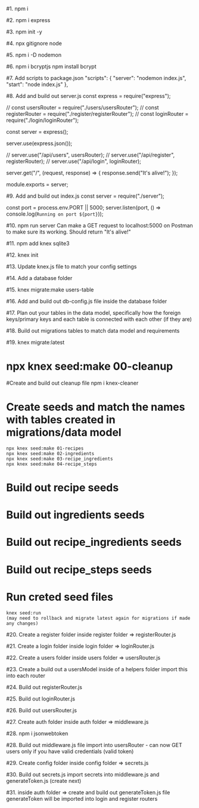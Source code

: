 #1. npm i

#2. npm i express

#3. npm init -y

<!-- gives you package.json -->

#4. npx gitignore node

#5. npm i -D nodemon

 <!-- installs nodemon as dev dependency -->

#6. npm i bcryptjs
npm install bcrypt

#7. Add scripts to package.json
"scripts": {
"server": "nodemon index.js",
"start": "node index.js"
},

#8. Add and build out server.js
const express = require("express");

// const usersRouter = require("./users/usersRouter");
// const registerRouter = require("./register/registerRouter");
// const loginRouter = require("./login/loginRouter");

const server = express();

server.use(express.json());

// server.use("/api/users", usersRouter);
// server.use("/api/register", registerRouter);
// server.use("/api/login", loginRouter);

server.get("/", (request, response) => {
response.send("It's alive!");
});

module.exports = server;

#9. Add and build out index.js
const server = require("./server");

const port = process.env.PORT || 5000;
server.listen(port, () => console.log(`Running on port ${port}`));

#10. npm run server
Can make a GET request to localhost:5000 on Postman to make sure its working. Should return "It's alive!"

#11. npm add knex sqlite3

#12. knex init

 <!-- creates knexfile.js-->

#13. Update knex.js file to match your config settings

#14. Add a database folder

#15. knex migrate:make users-table

 <!-- this makes a migrations folder inside the database folder, as well as a file named users-table where you will create the table migrations inside -->

#16. Add and build out db-config.js file inside the database folder

#17. Plan out your tables in the data model, specifically how the foreign keys/primary keys and each table is connected with each other (if they are)

#18. Build out migrations tables to match data model and requirements

#19. knex migrate:latest

 <!-- will make sure migrations are up to date as well as create a recipes.db3 file
if need to make changes to migrations, knex migrate:rollback then migrate latest again to update -->

<!-- IF CREATING SEEDS - NOTE THESE STEPS WERE NOT TAKEN TO COMPLETE PROJECT MVP. These example steps were taken from a previous project -->

# npx knex seed:make 00-cleanup

#Create and build out cleanup file
npm i knex-cleaner

# Create seeds and match the names with tables created in migrations/data model

    npx knex seed:make 01-recipes
    npx knex seed:make 02-ingredients
    npx knex seed:make 03-recipe_ingredients
    npx knex seed:make 04-recipe_steps

# Build out recipe seeds <!-- Make sure the seed data aligns with what you created in migrations table and data model-->

# Build out ingredients seeds

# Build out recipe_ingredients seeds

# Build out recipe_steps seeds

# Run creted seed files

    knex seed:run
    (may need to rollback and migrate latest again for migrations if made any changes)

<!-- CREATING HELPERS AND ROUTERS -->

#20. Create a register folder
inside register folder => registerRouter.js

#21. Create a login folder
inside login folder => loginRouter.js

#22. Create a users folder
inside users folder => usersRouter.js

<!-- Note that since theres only one database migration ("users") that we will be referencing for each router, the helpers will go in one individual file. If referencing "register", "login", and "users" tables instead, would add to each respective folder (registerHelpers.js, loginHelpers.js, usersHelpers.js etc.)-->

#23. Create a build out a usersModel inside of a helpers folder
import this into each router

#24. Build out registerRouter.js

#25. Build out loginRouter.js

#26. Build out usersRouter.js

#27. Create auth folder
inside auth folder => middleware.js

#28. npm i jsonwebtoken

#28. Build out middleware.js file
import into usersRouter - can now GET users only if you have valid credentials (valid token)

#29. Create config folder
inside config folder => secrets.js

#30. Build out secrets.js
import secrets into middleware.js and generateToken.js (create next)

#31. inside auth folder => create and build out generateToken.js file
generateToken will be imported into login and register routers

